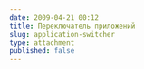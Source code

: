 ```yaml
---
date: 2009-04-21 00:12
title: Переключатель приложений
slug: application-switcher
type: attachment
published: false
---
```


